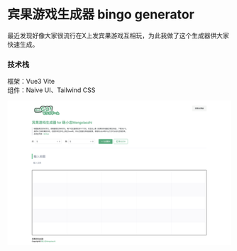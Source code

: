 # 宾果游戏生成器 bingo generator
最近发现好像大家很流行在X上发宾果游戏互相玩，为此我做了这个生成器供大家快速生成。
### 技术栈
框架：Vue3 Vite<br>
组件：Naive UI、Tailwind CSS

![预览图](./README.png)
